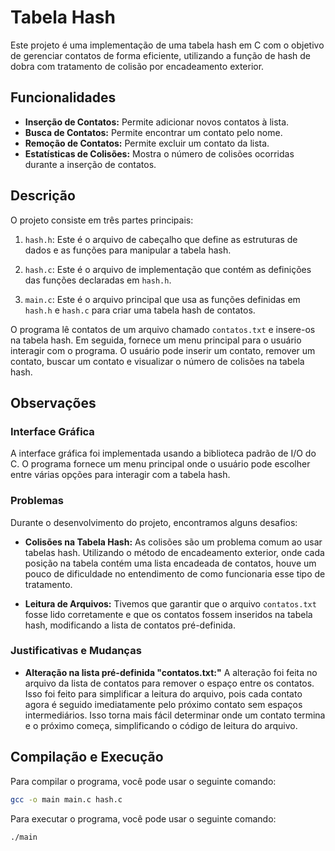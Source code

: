 # Tabela Hash

Este projeto é uma implementação de uma tabela hash em C com o objetivo de gerenciar contatos de forma eficiente, utilizando a função de hash de dobra com tratamento de colisão por encadeamento exterior.

## Funcionalidades

- **Inserção de Contatos:** Permite adicionar novos contatos à lista.
- **Busca de Contatos:** Permite encontrar um contato pelo nome.
- **Remoção de Contatos:** Permite excluir um contato da lista.
- **Estatísticas de Colisões:** Mostra o número de colisões ocorridas durante a inserção de contatos.

## Descrição

O projeto consiste em três partes principais:

1. `hash.h`: Este é o arquivo de cabeçalho que define as estruturas de dados e as funções para manipular a tabela hash.

2. `hash.c`: Este é o arquivo de implementação que contém as definições das funções declaradas em `hash.h`.

3. `main.c`: Este é o arquivo principal que usa as funções definidas em `hash.h` e `hash.c` para criar uma tabela hash de contatos.

O programa lê contatos de um arquivo chamado `contatos.txt` e insere-os na tabela hash. Em seguida, fornece um menu principal para o usuário interagir com o programa. O usuário pode inserir um contato, remover um contato, buscar um contato e visualizar o número de colisões na tabela hash.

## Observações

### Interface Gráfica

A interface gráfica foi implementada usando a biblioteca padrão de I/O do C. O programa fornece um menu principal onde o usuário pode escolher entre várias opções para interagir com a tabela hash.

### Problemas

Durante o desenvolvimento do projeto, encontramos alguns desafios:

- **Colisões na Tabela Hash:** As colisões são um problema comum ao usar tabelas hash. Utilizando o método de encadeamento exterior, onde cada posição na tabela contém uma lista encadeada de contatos, houve um pouco de dificuldade no entendimento de como funcionaria esse tipo de tratamento.

- **Leitura de Arquivos:** Tivemos que garantir que o arquivo `contatos.txt` fosse lido corretamente e que os contatos fossem inseridos na tabela hash, modificando a lista de contatos pré-definida.

### Justificativas e Mudanças

- **Alteração na lista pré-definida "contatos.txt:"** A alteração foi feita no arquivo da lista de contatos para remover o espaço entre os contatos. Isso foi feito para simplificar a leitura do arquivo, pois cada contato agora é seguido imediatamente pelo próximo contato sem espaços intermediários. Isso torna mais fácil determinar onde um contato termina e o próximo começa, simplificando o código de leitura do arquivo.

## Compilação e Execução

Para compilar o programa, você pode usar o seguinte comando:

```bash
gcc -o main main.c hash.c
```

Para executar o programa, você pode usar o seguinte comando:

```bash
./main
```
